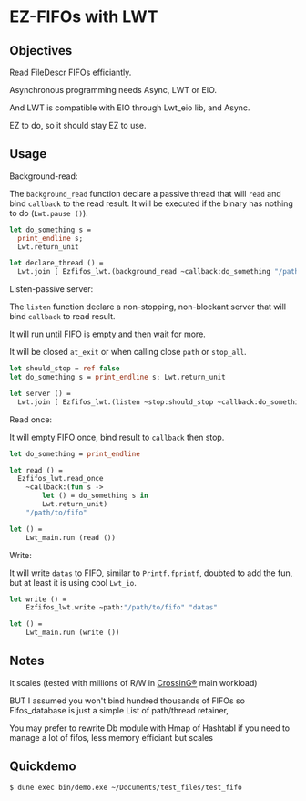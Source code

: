 # EZ-FIFOs with LWT

## Objectives

Read FileDescr FIFOs efficiantly.

Asynchronous programming needs Async, LWT or EIO.

And LWT is compatible with EIO through Lwt_eio lib, and Async.

EZ to do, so it should stay EZ to use.

## Usage

Background-read:

The `background_read` function declare a passive thread that will `read` and bind `callback` to the read result.
It will be executed if the binary has nothing to do (`Lwt.pause ()`).

```ocaml
let do_something s =
  print_endline s;
  Lwt.return_unit

let declare_thread () =
  Lwt.join [ Ezfifos_lwt.(background_read ~callback:do_something "/path/to/fifo") ]
```

Listen-passive server:

The `listen` function declare a non-stopping, non-blockant server that will bind `callback` to read result.

It will run until FIFO is empty and then wait for more.

It will be closed `at_exit` or when calling close `path` or `stop_all`.

```ocaml
let should_stop = ref false
let do_something s = print_endline s; Lwt.return_unit

let server () =
  Lwt.join [ Ezfifos_lwt.(listen ~stop:should_stop ~callback:do_something "/path/to/fifo") ]
```

Read once:

It will empty FIFO once, bind result to `callback` then stop.

```ocaml
let do_something = print_endline

let read () =
  Ezfifos_lwt.read_once
    ~callback:(fun s ->
        let () = do_something s in
        Lwt.return_unit)
    "/path/to/fifo"

let () =
    Lwt_main.run (read ())
```

Write:

It will write `datas` to FIFO, similar to `Printf.fprintf`, doubted to add the fun, but at least it is using cool `Lwt_io`.

```ocaml
let write () =
    Ezfifos_lwt.write ~path:"/path/to/fifo" "datas"

let () =
    Lwt_main.run (write ())
```

## Notes

It scales (tested with millions of R/W in [CrossinG®](https://www.chapsvision.com/softwares-data/cybersecurity-crossing/) main workload)

BUT I assumed you won't bind hundred thousands of FIFOs so Fifos_database is just a simple List of path/thread retainer,

You may prefer to rewrite Db module with Hmap of Hashtabl if you need to manage a lot of fifos,
less memory efficiant but scales

## Quickdemo

```sh
$ dune exec bin/demo.exe ~/Documents/test_files/test_fifo
```